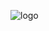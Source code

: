 ![logo](https://cloud.githubusercontent.com/assets/3276768/15173727/5f5608f8-1790-11e6-895f-870d7c199d60.png)
